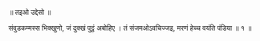 ॥ तइओ उद्देसो ॥

संवुडकम्मस्स भिक्खुणो, जं दुक्खं पुट्ठं अबोहिए । 
तं संजमओऽवचिज्जइ, मरणं हेच्च वयंति पंडिया ॥ १ ॥
